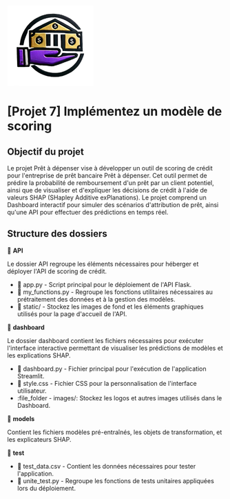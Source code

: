 <img src="dashboard/images/Logo_GPT.png" alt="Prêt à dépenser" width="200">

# [Projet 7] Implémentez un modèle de scoring

## Objectif du projet
Le projet Prêt à dépenser vise à développer un outil de scoring de crédit pour l'entreprise de prêt bancaire Prêt à dépenser. Cet outil permet de prédire la probabilité de remboursement d'un prêt par un client potentiel, ainsi que de visualiser et d'expliquer les décisions de crédit à l'aide de valeurs SHAP (SHapley Additive exPlanations). Le projet comprend un Dashboard interactif pour simuler des scénarios d'attribution de prêt, ainsi qu'une API pour effectuer des prédictions en temps réel.

## Structure des dossiers

:file_folder: **API**

Le dossier API regroupe les éléments nécessaires pour héberger et déployer l'API de scoring de crédit. 

* :memo: app.py - Script principal pour le déploiement de l'API Flask.
* :memo: my_functions.py - Regroupe les fonctions utilitaires nécessaires au prétraitement des données et à la gestion des modèles.
* :memo: static/ - Stockez les images de fond et les éléments graphiques utilisés pour la page d'accueil de l'API.

:file_folder: **dashboard**

Le dossier dashboard contient les fichiers nécessaires pour exécuter l'interface interactive permettant de visualiser les prédictions de modèles et les explications SHAP.

* :memo: dashboard.py - Fichier principal pour l'exécution de l'application Streamlit.
* :memo: style.css - Fichier CSS pour la personnalisation de l'interface utilisateur.
* :file_folder - images/: Stockez les logos et autres images utilisés dans le Dashboard.

:file_folder: **models**

Contient les fichiers modèles pré-entraînés, les objets de transformation, et les explicateurs SHAP.

:file_folder: **test**

* :memo: test_data.csv - Contient les données nécessaires pour tester l'application.
* :memo: unite_test.py - Regroupe les fonctions de tests unitaires appliquées lors du déploiement.